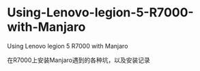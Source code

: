 # Using-Lenovo-legion-5-R7000-with-Manjaro
Using Lenovo legion 5 R7000 with Manjaro

在R7000上安装Manjaro遇到的各种坑，以及安装记录